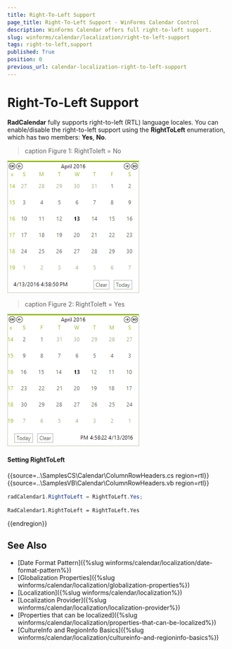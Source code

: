 ```yaml
---
title: Right-To-Left Support
page_title: Right-To-Left Support - WinForms Calendar Control
description: WinForms Calendar offers full right-to-left support.
slug: winforms/calendar/localization/right-to-left-support
tags: right-to-left,support
published: True
position: 0
previous_url: calendar-localization-right-to-left-support
---
```


# Right-To-Left Support

__RadCalendar__ fully supports right-to-left (RTL) language locales. You can enable/disable the right-to-left support using the __RightToLeft__ enumeration, which has two members: __Yes__, __No__.

>caption Figure 1: RightToleft = No

![calendar-localization-right-to-left-support 001](images/calendar-localization-right-to-left-support001.png)

>caption Figure 2: RightToleft = Yes

![calendar-localization-right-to-left-support 002](images/calendar-localization-right-to-left-support002.png)


#### Setting RightToLeft

{{source=..\SamplesCS\Calendar\ColumnRowHeaders.cs region=rtl}} 
{{source=..\SamplesVB\Calendar\ColumnRowHeaders.vb region=rtl}} 

````C#
radCalendar1.RightToLeft = RightToLeft.Yes;

````
````VB.NET
RadCalendar1.RightToLeft = RightToLeft.Yes

````

{{endregion}} 

## See Also

* [Date Format Pattern]({%slug winforms/calendar/localization/date-format-pattern%})
* [Globalization Properties]({%slug winforms/calendar/localization/globalization-properties%})
* [Localization]({%slug  winforms/calendar/localization%})
* [Localization Provider]({%slug winforms/calendar/localization/localization-provider%})
* [Properties that can be localized]({%slug winforms/calendar/localization/properties-that-can-be-localized%})
* [CultureInfo and RegionInfo Basics]({%slug winforms/calendar/localization/cultureinfo-and-regioninfo-basics%})

